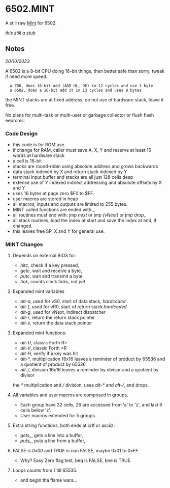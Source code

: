 # 6502.MINT

A still raw [Mint](https://github.com/monsonite/MINT) for 6502.

_this still a stub_

## Notes

_20/10/2023_

A 6502 is a 8-bit CPU doing 16-bit things, then better safe than sorry, tweak if need more speed.

      a Z80, does 16-bit add (ADD HL, DE) in 12 cycles and use 1 byte  
      a 6502, does a 16-bit add it in 13 cycles and uses 9 bytes 

the MINT stacks are at fixed address, do not use of hardware stack, leave it free.

No plans for multi-task or multi-user or garbage collector or flush flash eeproms. 

### Code Design

   - this code is for ROM use. 
   - if change for RAM, caller must save A, X, Y and reserve at least 16 words at hardware stack 
   - a cell is 16-bit 
   - stacks are round-robin using absolute address and grows backwards
   - data stack indexed by X and return stack indexed by Y 
   - terminal input buffer and stacks are all just 128 cells deep 
   - extense use of Y indexed indirect addressing and absolute offsets by X and Y 
   - uses 16 bytes at page zero $F0 to $FF.
   - user macros are stored in heap
   - all macros, inputs and outputs are limited to 255 bytes.
   - MINT called functions are ended with \_
   - all routines must end with: jmp _next_ or jmp _(vNext)_ or jmp _drop__ 
   - all stack routines, load the index at start and save the index at end, if changed.
   - this leaves free SP, X and Y for general use.
      
### MINT Changes

1. Depends on external BIOS for:
      - _hitc_, check if a key pressed,
      - _getc_, wait and receive a byte,
      - _putc_, wait and transmit a byte
      - _tick_, counts clock ticks, *not yet*

2. Expanded mint variables
      - _alt-a_, used for vS0, start of data stack, *hardcoded*
      - _alt-f_, used for vR0, start of return stack  *hardcoded*
      - _alt-g_, used for vNext, indirect dispatcher  
      - _alt-r_, return the return stack pointer
      - _alt-s_, return the data stack pointer

3. Expanded mint functions:
      - _alt-U_, classic Forth R> 
      - _alt-V_, classic Forth >R 
      - _alt-H_, verify if a key was hit 
      - _alt-*_, multiplication 16x16 leaves a reminder of product by 65536 and a quotient of product by 65536
      - _alt-/_, division 16x16 leaves a reminder by divisor and a quotient by divisor

      the _*_ multiplication and _/_ division, uses _alt-*_ and _alt-/_, and drops.
   
5. All variables and user macros are composed in groups,
      - Each group have 32 cells, 26 are accessed from 'a' to 'z', and last 6 cells below 'z'.
      - User macros extended for 5 groups  

6. Extra string functions, both ends at crlf or asciiz:
      - _gets\__, gets a line into a buffer, 
      - _puts\__, puts a line from a buffer,  

7. FALSE is _0x00_ and TRUE is non FALSE, maybe 0x01 to 0xFF.
      - Why? Easy Zero flag test, beq is FALSE, bne is TRUE.

8. Loops counts from 1 till 65535.
      - and begin tha flame wars...


    
